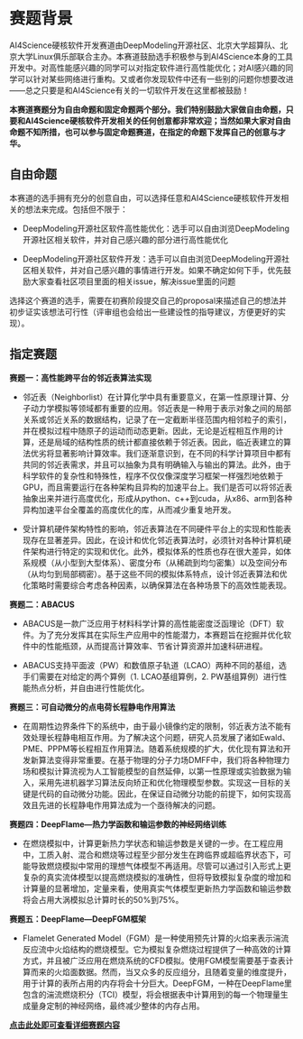 # 赛题背景

AI4Science硬核软件开发赛道由DeepModeling开源社区、北京大学超算队、北京大学Linux俱乐部联合主办。本赛道鼓励选手积极参与到AI4Science本身的工具开发中。对高性能感兴趣的同学可以对指定软件进行高性能优化；对AI感兴趣的同学可以针对某些网络进行重构。又或者你发现软件中还有一些别的问题你想要改进——总之只要是和AI4Science有关的一切软件开发在这里都被鼓励！



**本赛道赛题分为自由命题和固定命题两个部分。我们特别鼓励大家做自由命题，只要和AI4Science硬核软件开发相关的任何创意都非常欢迎；当然如果大家对自由命题不知所措，也可以参与固定命题赛道，在指定的命题下发挥自己的创意与才华。**



## 自由命题

本赛道的选手拥有充分的创意自由，可以选择任意和AI4Science硬核软件开发相关的想法来完成。包括但不限于：


- DeepModeling开源社区软件高性能优化：选手可以自由浏览DeepModeling开源社区相关软件，并对自己感兴趣的部分进行高性能优化

- DeepModeling开源社区软件开发：选手可以自由浏览DeepModeling开源社区相关软件，并对自己感兴趣的事情进行开发。如果不确定如何下手，优先鼓励大家查看社区项目里面的相关issue，解决issue里面的问题


选择这个赛道的选手，需要在初赛阶段提交自己的proposal来描述自己的想法并初步证实该想法可行性（评审组也会给出一些建设性的指导建议，方便更好的实现）。



## 指定赛题

**赛题一：高性能跨平台的邻近表算法实现**


- 邻近表（Neighborlist）在计算化学中具有重要意义，在第一性原理计算、分子动力学模拟等领域都有重要的应用。邻近表是一种用于表示对象之间的局部关系或邻近关系的数据结构，记录了在一定截断半径范围内相邻粒子的索引，并在模拟过程中随原子的运动而动态更新。因此，无论是近程相互作用的计算，还是局域的结构性质的统计都直接依赖于邻近表。因此，临近表建立的算法优劣将显著影响计算效率。我们逐渐意识到，在不同的科学计算项目中都有共同的邻近表需求，并且可以抽象为具有明确输入与输出的算法。此外，由于科学软件的复杂性和特殊性，程序不仅仅像深度学习框架一样强烈地依赖于GPU，而且需要运行在各种架构且异构的加速平台上。我们是否可以将邻近表抽象出来并进行高度优化，形成从python、c++到cuda，从x86、arm到各种异构加速平台全覆盖的高度优化的库，从而减少重复地开发。


- 受计算机硬件架构特性的影响，邻近表算法在不同硬件平台上的实现和性能表现存在显著差异。因此，在设计和优化邻近表算法时，必须针对各种计算机硬件架构进行特定的实现和优化。此外，模拟体系的性质也存在很大差异，如体系规模（从小型到大型体系）、密度分布（从稀疏到均匀密集）以及空间分布（从均匀到局部稠密）。基于这些不同的模拟体系特点，设计邻近表算法和优化策略时需要综合考虑各种因素，以确保算法在各种场景下的高效性能表现。

**赛题二：ABACUS**


- ABACUS是一款广泛应用于材料科学计算的高性能密度泛函理论（DFT）软件。为了充分发挥其在实际生产应用中的性能潜力，本赛题旨在挖掘并优化软件中的性能瓶颈，从而提高计算效率、节省计算资源并加速科研进程。


- ABACUS支持平面波（PW）和数值原子轨道（LCAO）两种不同的基组，选手们需要在对给定的两个算例（1. LCAO基组算例，2. PW基组算例）进行性能热点分析，并自由进行性能优化。


**赛题三：可自动微分的点电荷长程静电作用算法**

- 在周期性边界条件下的系统中，由于最小镜像约定的限制，邻近表方法不能有效处理长程静电相互作用。为了解决这个问题，研究人员发展了诸如Ewald、PME、PPPM等长程相互作用算法。随着系统规模的扩大，优化现有算法和开发新算法变得非常重要。在基于物理的分子力场DMFF中，我们将各种物理力场和模拟计算流视为人工智能模型的自然延伸，以第一性原理或实验数据为输入，采用先进机器学习算法反向矫正和优化物理模型参数。实现这一目标的关键是代码的自动微分功能。因此，在保证自动微分功能的前提下，如何实现高效且先进的长程静电作用算法成为一个亟待解决的问题。


**赛题四：DeepFlame—热力学函数和输运参数的神经网络训练**


- 在燃烧模拟中，计算更新热力学状态和输运参数是关键的一步。在工程应用中，工质入射、混合和燃烧等过程至少部分发生在跨临界或超临界状态下，可能导致燃烧模拟中常用的理想气体模型不再适用。尽管可以通过引入形式上更复杂的真实流体模型以提高燃烧模拟的准确性，但将导致模拟复杂度的增加和计算量的显著增加，定量来看，使用真实气体模型更新热力学函数和输运参数将会占用大涡模拟总计算时长的50%到75%。


**赛题五：DeepFlame—DeepFGM框架**


- Flamelet Generated Model（FGM）是一种使用预先计算的火焰来表示湍流反应流中火焰结构的燃烧模型。它为模拟复杂燃烧过程提供了一种高效的计算方式，并且被广泛应用在燃烧系统的CFD模拟。使用FGM模型需要基于查表计算而来的火焰面数据。然而，当又众多的反应组分，且随着变量的维度提升，用于计算的表所占用的内存将会十分巨大。DeepFGM，一种在DeepFlame里包含的湍流燃烧积分（TCI）模型，将会根据表中计算用到的每一个物理量生成量身定制的神经网络，最终减少整体的内存占用。





**[点击此处即可查看详细赛题内容](https://dptechnology.feishu.cn/docx/QGfHdUHrEowMi4xYkJuchN9Rnbh?from=from_copylink)**


